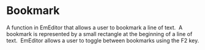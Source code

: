 # Bookmark

A function in EmEditor that allows a user to bookmark a line of text.  A
bookmark is represented by a small rectangle at the beginning of a line of
text.  EmEditor allows a user to toggle between bookmarks using the F2 key.

